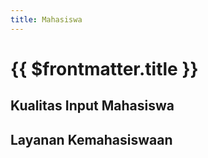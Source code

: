 ```yaml
---
title: Mahasiswa
---
```


# {{ $frontmatter.title }}

## Kualitas Input Mahasiswa

<!--@include: ../indikator/13.md-->

## Layanan Kemahasiswaan

<!--@include: ../indikator/14.md-->
